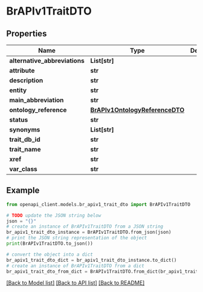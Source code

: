 # BrAPIv1TraitDTO


## Properties

Name | Type | Description | Notes
------------ | ------------- | ------------- | -------------
**alternative_abbreviations** | **List[str]** |  | [optional] 
**attribute** | **str** |  | [optional] 
**description** | **str** |  | [optional] 
**entity** | **str** |  | [optional] 
**main_abbreviation** | **str** |  | [optional] 
**ontology_reference** | [**BrAPIv1OntologyReferenceDTO**](BrAPIv1OntologyReferenceDTO.md) |  | [optional] 
**status** | **str** |  | [optional] 
**synonyms** | **List[str]** |  | [optional] 
**trait_db_id** | **str** |  | [optional] 
**trait_name** | **str** |  | [optional] 
**xref** | **str** |  | [optional] 
**var_class** | **str** |  | [optional] 

## Example

```python
from openapi_client.models.br_apiv1_trait_dto import BrAPIv1TraitDTO

# TODO update the JSON string below
json = "{}"
# create an instance of BrAPIv1TraitDTO from a JSON string
br_apiv1_trait_dto_instance = BrAPIv1TraitDTO.from_json(json)
# print the JSON string representation of the object
print(BrAPIv1TraitDTO.to_json())

# convert the object into a dict
br_apiv1_trait_dto_dict = br_apiv1_trait_dto_instance.to_dict()
# create an instance of BrAPIv1TraitDTO from a dict
br_apiv1_trait_dto_from_dict = BrAPIv1TraitDTO.from_dict(br_apiv1_trait_dto_dict)
```
[[Back to Model list]](../README.md#documentation-for-models) [[Back to API list]](../README.md#documentation-for-api-endpoints) [[Back to README]](../README.md)


